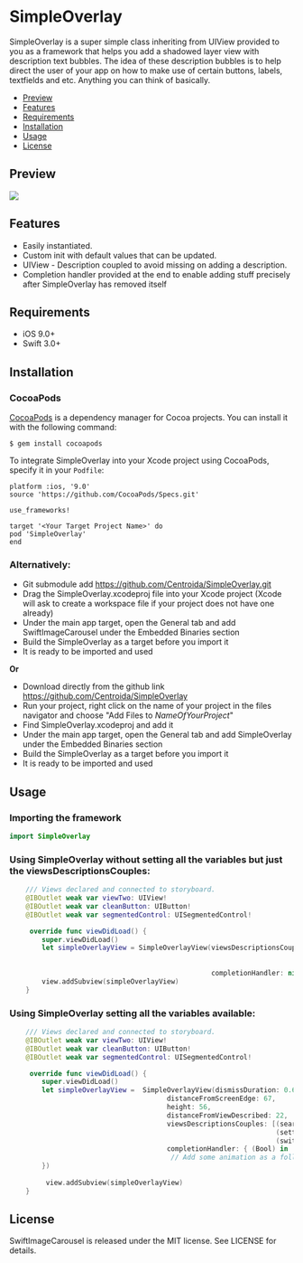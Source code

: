 # SimpleOverlay
 
SimpleOverlay is a super simple class inheriting from UIView provided to you as a framework that helps you add a shadowed layer view with description text bubbles. The idea of these description bubbles is to help direct the user of your app on how to make use of certain buttons, labels, textfields and etc. Anything you can think of basically.

- [Preview](#preview)
- [Features](#features)
- [Requirements](#requirements)
- [Installation](#installation)
- [Usage](#usage)
- [License](#license)


## Preview

![](https://media.giphy.com/media/7jXYafkG3Yf96/giphy.gif)   

## Features

- Easily instantiated.
- Custom init with default values that can be updated.
- UIView - Description coupled to avoid missing on adding a description.
- Completion handler provided at the end to enable adding stuff precisely after SimpleOverlay has removed itself


## Requirements

- iOS 9.0+
- Swift 3.0+

## Installation 

### CocoaPods 

[CocoaPods](https://cocoapods.org/) is a dependency manager for Cocoa projects. You can install it with the following command:

```
$ gem install cocoapods
```

To integrate SimpleOverlay into your Xcode project using CocoaPods, specify it in your ```Podfile```:

```
platform :ios, '9.0'
source 'https://github.com/CocoaPods/Specs.git'

use_frameworks!

target '<Your Target Project Name>' do
pod 'SimpleOverlay'
end

```

### Alternatively:

- Git submodule add https://github.com/Centroida/SimpleOverlay.git
- Drag the SimpleOverlay.xcodeproj file into your Xcode project (Xcode will ask to create a workspace file if your project does not have one already)
- Under the main app target, open the General tab and add SwiftImageCarousel under the Embedded Binaries section
- Build the SimpleOverlay as a target before you import it
- It is ready to be imported and used

<b>Or</b>

- Download directly from the github link https://github.com/Centroida/SimpleOverlay
- Run your project, right click on the name of your project in the files navigator and choose "Add Files to <i>NameOfYourProject</i>"
- Find SimpleOverlay.xcodeproj and add it
- Under the main app target, open the General tab and add SimpleOverlay under the Embedded Binaries section
- Build the SimpleOverlay as a target before you import it
- It is ready to be imported and used

## Usage

### Importing the framework 

```swift
import SimpleOverlay
```

### Using SimpleOverlay without setting all the variables but just the viewsDescriptionsCouples:

```swift
    /// Views declared and connected to storyboard.    
    @IBOutlet weak var viewTwo: UIView!
    @IBOutlet weak var cleanButton: UIButton!
    @IBOutlet weak var segmentedControl: UISegmentedControl!    

     override func viewDidLoad() {
        super.viewDidLoad()
        let simpleOverlayView = SimpleOverlayView(viewsDescriptionsCouples:[(viewTwo, "This is view two, cool right? This is view two, cool right? "),
                                                                            (segmentedControl, "this is segmented control"),
                                                                            (cleanButton, "this is the clean button, use it to clean stuff")],
                                                  completionHandler: nil)
        view.addSubview(simpleOverlayView)
    }
```

### Using SimpleOverlay setting all the variables available:

```swift
    /// Views declared and connected to storyboard.    
    @IBOutlet weak var viewTwo: UIView!
    @IBOutlet weak var cleanButton: UIButton!
    @IBOutlet weak var segmentedControl: UISegmentedControl!    

     override func viewDidLoad() {
        super.viewDidLoad()
        let simpleOverlayView =  SimpleOverlayView(dismissDuration: 0.6,
                                       distanceFromScreenEdge: 67,
                                       height: 56,
                                       distanceFromViewDescribed: 22,
                                       viewsDescriptionsCouples: [(searchTextField, "This is where you can search for stores or offers 😀"),
                                                                  (settingsButton, "Tap this button check out your account details and offer history 😊"),
                                                                  (switchButton, "Tap this button to switch between stores and offers 😊")],
                                       completionHandler: { (Bool) in
                                        // Add some animation as a follow up ...
        })
        
         view.addSubview(simpleOverlayView)
    }
```
  
## License

SwiftImageCarousel is released under the MIT license. See LICENSE for details.

